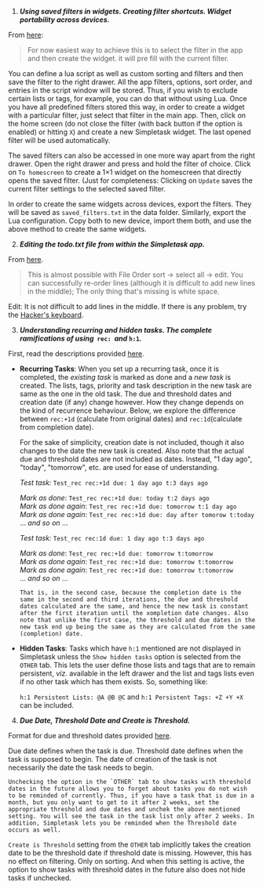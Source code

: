 1. **_Using saved filters in widgets. Creating filter shortcuts. Widget portability across devices._**  
 
 From [here](https://github.com/mpcjanssen/simpletask-android/issues/507): 

 > For now easiest way to achieve this is to select the filter in the app and then create the widget. it will pre fill with the current filter.  

 You can define a lua script as well as custom sorting and filters and then save the filter to the right drawer. All the app filters, options, sort order, and entries in the script window will be stored. Thus, if you wish to exclude certain lists or tags, for example, you can do that without using Lua. Once you have all predefined filters stored this way, in order to create a widget with a particular filter, just select that filter in the main app. Then, click on the home screen (do not close the filter (with back button if the option is enabled) or hitting `X`) and create a new Simpletask widget. The last opened filter will be used automatically.  
 
 The saved filters can also be accessed in one more way apart from the right drawer. Open the right drawer and press and hold the filter of choice. Click on `To homescreen` to create a 1×1 widget on the homescreen that directly opens the saved filter. (Just for completeness: Clicking on `Update` saves the current filter settings to the selected saved filter.  
 
 In order to create the same widgets across devices, export the filters. They will be saved as `saved_filters.txt` in the data folder. Similarly, export the Lua configuration. Copy both to new device, import them both, and use the above method to create the same widgets.

2. **_Editing the todo.txt file from within the Simpletask app._**

 From [here](https://github.com/mpcjanssen/simpletask-android/issues/494). 
 > This is almost possible with File Order sort -> select all -> edit. You can successfully re-order lines (although it is difficult to add new lines in the middle); The only thing that's missing is white space.  

 Edit: It is not difficult to add lines in the middle. If there is any problem, try the [Hacker's keyboard](https://play.google.com/store/apps/details?id=org.pocketworkstation.pckeyboard&hl=en).

3. **_Understanding recurring and hidden tasks. The complete ramifications of using_  `rec:`  _and_  `h:1`_._**

 First, read the descriptions provided [here](https://github.com/mpcjanssen/simpletask-android/blob/master/src/main/assets/index.en.md#extensions).  

 - **Recurring Tasks**: When you set up a recurring task, once it is completed, the _existing task_ is marked as done and a _new task_ is created. The lists, tags, priority and task description in the new task are same as the one in the old task. The due and threshold dates and creation date (if any) change however. How they change depends on the kind of recurrence behaviour. Below, we explore the difference between `rec:+1d` (calculate from original dates) and `rec:1d`(calculate from completion date).   
   
   For the sake of simplicity, creation date is not included, though it also changes to the date the new task is created. Also note that the actual due and threshold dates are not included as dates. Instead, "1 day ago", "today", "tomorrow", etc. are used for ease of understanding.

    _Test task:_ `Test_rec rec:+1d due: 1 day ago t:3 days ago`  

    _Mark as done_: `Test_rec rec:+1d due: today t:2 days ago`  
    _Mark as done again_: `Test_rec rec:+1d due: tomorrow t:1 day ago`  
    _Mark as done again_: `Test_rec rec:+1d due: day after tomorow t:today`  
    ... _and  so on_ ...

    _Test task:_ `Test_rec rec:1d due: 1 day ago t:3 days ago`  

    _Mark as done_: `Test_rec rec:+1d due: tomorrow t:tomorrow`  
    _Mark as done again_: `Test_rec rec:+1d due: tomorrow t:tomorrow`   
    _Mark as done again_: `Test_rec rec:+1d due: tomorrow t:tomorrow`  
    ... _and  so on_ ...  
				
	   That is, in the second case, because the completion date is the same in the second and third iterations, the due and threshold dates calculated are the same, and hence the new task is constant after the first iteration until the xompletion date changes. Also note that unlike the first case, the threshold and due dates in the new task end up being the same as they are calculated from the same (completion) date.
			
 - **Hidden Tasks**: Tasks which have `h:1` mentioned are not displayed in Simpletask unless the `Show hidden tasks` option is selected from the `OTHER` tab. This lets the user define those lists and tags that are to remain persistent, _viz._ available in the left drawer and the list and tags lists even if no other task which has them exists. So, something like:
	
	  `h:1 Persistent Lists: @A @B @C` and `h:1 Persistent Tags: +Z +Y +X` can be included.
 
4. _**Due Date, Threshold Date and Create is Threshold.**_

 Format for due and threshold dates provided [here](https://github.com/mpcjanssen/simpletask-android/blob/master/src/main/assets/index.en.md#extensions).  

 Due date defines when the task is due. Threshold date defines when the task is supposed to begin. The date of creation of the task is not necessarily the date the task needs to begin.  
	
	Unchecking the option in the `OTHER` tab to show tasks with threshold dates in the future allows you to forget about tasks you do not wish to be reminded of currently. Thus, if you have a task that is due in a month, but you only want to get to it after 2 weeks, set the appropriate threshold and due dates and unchek the above mentioned setting. You will see the task in the task list only after 2 weeks. In addition, Simpletask lets you be reminded when the Threshold date occurs as well.  

 `Create is Threshold` setting from the `OTHER` tab implicitly takes the creation date to be the threshold date if threshold date is missing. However, this has no effect on filtering. Only on sorting. And when this setting is active, the option to show tasks with threshold dates in the future also does not hide tasks if unchecked.

